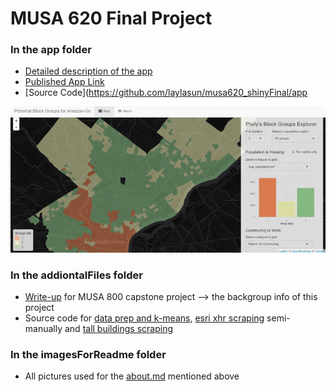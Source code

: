 # MUSA 620 Final Project

### In the app folder
- [Detailed description of the app](https://github.com/laylasun/musa620_shinyFinal/blob/master/app/about.md)
- [Published App Link](https://laylasun.shinyapps.io/musa620_shinyFinal/)
- [Source Code](https://github.com/laylasun/musa620_shinyFinal/app

![quicklook](https://raw.githubusercontent.com/laylasun/musa620_shinyFinal/master/imagesForReadme/img001.png)

### In the addiontalFiles folder
- [Write-up](https://github.com/laylasun/musa620_shinyFinal/blob/master/addiontalFiles/musa800_writeup1.pdf) for MUSA 800 capstone project --> the backgroup info of this project
- Source code for [data prep and k-means](https://github.com/laylasun/musa620_shinyFinal/tree/master/addiontalFiles/k_means), [esri xhr scraping](https://github.com/laylasun/musa620_shinyFinal/tree/master/addiontalFiles/esri_xhr_scraping) semi-manually and [tall buildings scraping](https://github.com/laylasun/musa620_shinyFinal/tree/master/addiontalFiles/tallBuilding_scraping)

### In the imagesForReadme folder
- All pictures used for the [about.md](https://github.com/laylasun/musa620_shinyFinal/blob/master/app/about.md) mentioned above

